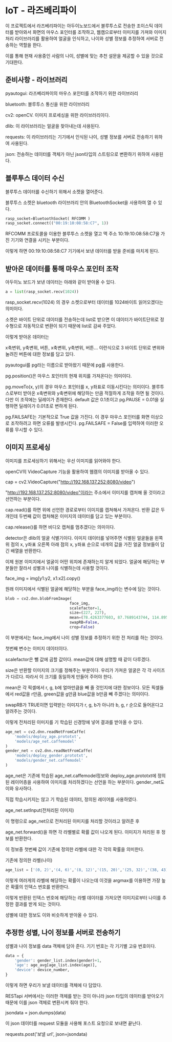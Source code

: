 # IoT - 라즈베리파이

이 프로젝트에서 라즈베리파이는 아두이노보드에서 블루투스로 전송한 조이스틱 데이터를 받아와서 화면의 마우스 포인터를 조작하고, 웹캠으로부터 이미지를 가져와 이미지 처리 라이브러리를 활용하여 얼굴을 인식하고, 나이와 성별 정보를 추정하여 서버로 전송하는 역할을 한다.

이를 통해 현재 사용중인 사람의 나이, 성별에 맞는 추천 설문을 제공할 수 있을 것으로 기대한다.



## 준비사항 - 라이브러리

pyautogui: 라즈베리파이의 마우스 포인터를 조작하기 위한 라이브러리

bluetooth: 블루투스 통신을 위한 라이브러리

cv2: openCV. 이미지 프로세싱을 위한 라이브러리이다.

dlib: 이 라이브러리는 얼굴을 찾아내는데 사용된다.

requests: 이 라이브러리는 기기에서 인식된 나이, 성별 정보를 서버로 전송하기 위하여 사용된다.

json: 전송하는 데이터를 객체가 아닌 json타입의 스트링으로 변환하기 위하여 사용된다.



## 블루투스 데이터 수신

블루투스 데이터를 수신하기 위해서 소켓을 열어준다.

블루투스 소켓은 bluetooth 라이브러리 안의 BluetoothSocket을 사용하여 열 수 있다.

```python
rasp_socket=BluetoothSocket( RFCOMM )
rasp_socket.connect(("00:19:10:08:58:C7", 1))
```

RFCOMM 프로토콜을 이용한 블루투스 소켓을 열고 맥 주소 10:19:10:08:58:C7을 가진 기기와 연결을 시키는 부분이다.

이렇게 하면 00:19:10:08:58:C7 기기에서 보낸 데이터를 받을 준비를 마치게 된다.



## 받아온 데이터를 통해 마우스 포인터 조작

아두이노 보드가 보낸 데이터는 아래와 같이 받아올 수 있다.

```python
a = list(rasp_socket.recv(1024)) 
```

rasp_socket.recv(1024) 의 경우 소켓으로부터 데이터를 1024바이트 읽어오겠다는 의미이다.

소켓은 바이트 단위로 데이터를 전송하는데 list로 받으면 이 데이터가 바이트단위로 정수형으로 자동적으로 변환이 되기 때문에 list로 감싸 주었다.

이렇게 받아온 데이터는

x축변위, y축변위, 버튼, x축변위, y축변위, 버튼... 이런식으로 3 바이트 단위로 변위와 눌려진 버튼에 대한 정보를 담고 있다.



pyautogui를 pg라는 이름으로 받아왔기 때문에 pg를 사용한다.

pg.position()은 마우스 포인터의 현재 위치를 가져온다는 의미이다.

pg.moveTo(x, y)의 경우 마우스 포인터를 x, y좌표로 이동시킨다는 의미이다. 블루투스로부터 받아온 x축변위와 y축변위에 해당하는 만큼 적절하게 조작을 하면 될 것이다. 다만 이 조작에는 딜레이가 존재한다. default 값은 0.1초이고 pg.PAUSE = 0.01을 실행하면 딜레이가 0.01초로 변하게 된다.

pg.FAILSAFE는 기본적으로 True 값을 가진다. 이 경우 마우스 포인터를 화면 이상으로 조작하려고 하면 오류를 발생시킨다. pg.FAILSAFE = False를 입력하여 이러한 오류를 무시할 수 있다.



## 이미지 프로세싱

이미지를 프로세싱하기 위해서는 우선 이미지를 읽어와야 한다.

openCV의 VideoCapture 기능을 활용하여 웹캠의 이미지를 받아올 수 있다.

cap = cv2.VideoCapture("http://192.168.137.252:8080/video")

"http://192.168.137.252:8080/video"이라는 주소에서 이미지를 캡처해 올 것이라고 선언하는 부분이다.

cap.read()를 하면 위에 선언한 경로로부터 이미지를 캡쳐해서 가져온다. 반환 값은 두개인데 두번째 값이 캡처해온 이미지의 데이터를 담고 있는 부분이다.

cap.release()를 하면 비디오 캡쳐를 멈추겠다는 의미이다.

detector은 dlib의 얼굴 식별기이다. 이미지 데이터를 넣어주면 식별된 얼굴들을 왼쪽 위 점의 x, y좌표 오른쪽 아래 점의 x, y좌표 순으로 네개의 값을 가진 얼굴 정보들이 담긴 배열을 반환한다.



이제 원본 이미지에서 얼굴이 어떤 위치에 존재하는지 알게 되었다. 얼굴에 해당하는 부분들만 잘라서 성별과 나이를 식별하는데 사용할 것이다.

face_img = img[y1:y2, x1:x2].copy()

원래 이미지에서 식별된 얼굴에 해당하는 부분을 face_img라는 변수에 담는 것이다.

```python
blob = cv2.dnn.blobFromImage(
                            face_img,
                            scalefactor=1,
                            size=(227, 227),
                            mean=(78.4263377603, 87.7689143744, 114.895847746),
                            swapRB=False,
                            crop=False)
```

이 부분에서는 face_img에서 나이 성별 정보를 추정하기 위한 전 처리를 하는 것이다.

첫번째 변수는 이미지 데이터이다.

scalefactor은 뺄 값에 곱할 값이다. mean값에 대해 설명할 때 같이 다루겠다.

size은 반환할 이미지의 크기를 정해주는 부분이다. 우리가 가져온 얼굴은 각 각 사이즈가 다르다. 따라서 이 크기를 동일하게 만들어 주어야 한다.

mean은 각 픽셀에서 r, g, b에 얼마만큼을 빼 줄 것인지에 대한 정보이다. 모든 픽셀들에서 red값을 r만큼, green값을 g만큼 blue값을 b만큼 빼 주겠다는 의미이다.

swapRB가 TRUE이면 입력받는 이미지가 r, g, b가 아니라 b, g, r 순으로 들어온다고 알려주는 것이다.



이렇게 전처리된 이미지를 기 학습된 신경망에 넣어 결과를 받아올 수 있다.

```python
age_net = cv2.dnn.readNetFromCaffe(
	'models/deploy_age.prototxt', 
    'models/age_net.caffemodel'
)
gender_net = cv2.dnn.readNetFromCaffe(
    'models/deploy_gender.prototxt', 
	'models/gender_net.caffemodel'
)
```

age_net은 기존에 학습된 age_net.caffemodel정보와 deploy_age.prototxt에 정의된 레이어층을 사용하여 이미지를 처리하겠다는 선언을 하는 부분이다. gender_net도 이와 유사하다.

직접 학습시키지는 않고 기 학습된 데이터, 정의된 레이어를 사용하였다.

age_net.setInput(전처리된 이미지)

이 명령으로 age_net으로 전처리된 이미지를 처리할 것이라고 알려준 후

age_net.forward()을 하면 각 라벨별로 확률 값이 나오게 된다. 이미지가 처리된 후 정보를 반환한다.

이 정보중 첫번째 값이 기존에 정의한 라벨에 대한 각 각의 확률을 의미한다.

기존에 정의한 라벨(나이)

```python
age_list = ['(0, 2)','(4, 6)','(8, 12)','(15, 20)','(25, 32)','(38, 43)','(48, 53)','(60, 100)']
```

이렇게 여러게의 라벨에 해당하는 확률이 나오는데 이것을 argmax를 이용하면 가장 높은 확률의 인덱스 번호를 반환한다.

이렇게 반환된 인덱스 번호에 해당하는 라벨 데이터를 가져오면 이미지로부터 나이를 추정한 결과를 받게 되는 것이다.

성별에 대한 정보도 이와 비슷하게 받아올 수 있다.



## 추정한 성별, 나이 정보를 서버로 전송하기

성별과 나이 정보를 data 객체에 담아 준다. 기기 번호는 각 기기별 고유 번호이다.

```python
data = {
	'gender': gender_list.index(gender)+1,
    'age': age_avg[age_list.index(age)],
    'device': device_number,
}
```

이렇게 하면 우리가 보낼 데이터를 객체에 다 담았다.

RESTapi 서버에서는 이러한 객체를 받는 것이 아니라 json 타입의 데이터를 받아오기 때문에 이를 json 객체로 변환시켜 줘야 한다.

jsondata = json.dumps(data)

이 json 데이터를 request 모듈을 사용해 포스트 요청으로 보내면 끝난다.

requests.post('보낼 url', json=jsondata)



